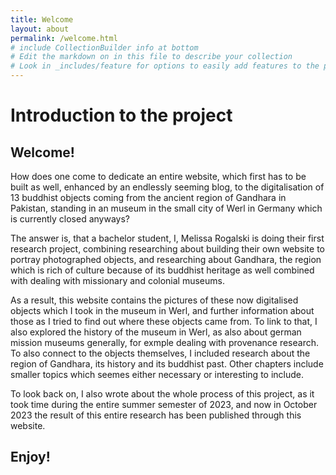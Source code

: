 ```yaml
---
title: Welcome
layout: about
permalink: /welcome.html
# include CollectionBuilder info at bottom
# Edit the markdown on in this file to describe your collection
# Look in _includes/feature for options to easily add features to the page
---
```



# Introduction to the project

## Welcome!

How does one come to dedicate an entire website, which first has to be built as well, enhanced by an endlessly seeming blog, to the digitalisation of 13 buddhist objects coming from the ancient region of Gandhara in Pakistan, standing in an museum in the small city of Werl in Germany which is currently closed anyways?

The answer is, that a bachelor student, I, Melissa Rogalski is doing their first research project, combining researching about building their own website to portray photographed objects, and researching about Gandhara, the region which is rich of culture because of its buddhist heritage as well combined with dealing with missionary and colonial museums.

As a result, this website contains the pictures of these now digitalised objects which I took in the museum in Werl, and further information about those as I tried to find out where these objects came from. To link to that, I also explored the history of the museum in Werl, as also about german mission museums generally, for exmple dealing with provenance research. To also connect to the objects themselves, I included research about the region of Gandhara, its history and its buddhist past. Other chapters include smaller topics which seemes either necessary or interesting to include.

To look back on, I also wrote about the whole process of this project, as it took time during the entire summer semester of 2023, and now in October 2023 the result of this entire research has been published through this website.
## Enjoy!

